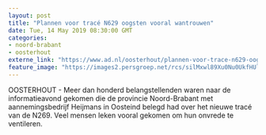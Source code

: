 ```yaml
---
layout: post
title: "Plannen voor tracé N629 oogsten vooral wantrouwen"
date: Tue, 14 May 2019 08:30:00 GMT
categories: 
- noord-brabant 
- oosterhout 
externe_link: "https://www.ad.nl/oosterhout/plannen-voor-trace-n629-oogsten-vooral-wantrouwen~a95cc10d/"
feature_image: "https://images2.persgroep.net/rcs/silMxwl89Xu0Nu0UkfHUlfoduBw/diocontent/133090258/_fitwidth/400/?appId=21791a8992982cd8da851550a453bd7f&quality=0.7"
---
```


OOSTERHOUT - Meer dan honderd belangstellenden waren naar de informatieavond gekomen die de provincie Noord-Brabant met aannemingsbedrijf Heijmans in Oosteind belegd had over het nieuwe tracé van de N269. Veel mensen leken vooral gekomen om hun onvrede te ventileren.
